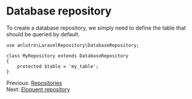 # Database repository

To create a database repository, we simply need to define the table that should be queried by default.

	use anlutro\LaravelRepository\DatabaseRepository;
	
	class MyRepository extends DatabaseRepository
	{
		protected $table = 'my_table';
	}

Previous: [Repositories](1-reposity.md)  
Next: [Eloquent repository](3-eloquent.md)
